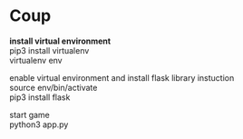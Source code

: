 # Coup
**install virtual environment**<br />
pip3 install virtualenv<br />
virtualenv env<br />

enable virtual environment and install flask library instuction<br />
source env/bin/activate<br />
pip3 install flask<br />

start game<br />
python3 app.py<br />